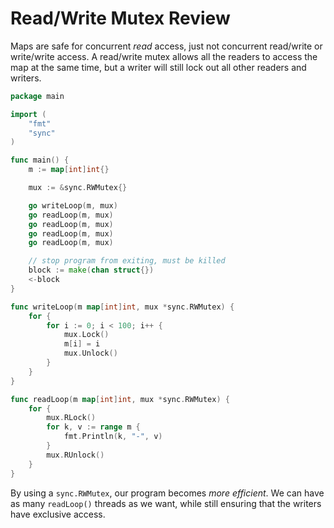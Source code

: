 # Read/Write Mutex Review

Maps are safe for concurrent *read* access, just not concurrent read/write or write/write access. A read/write mutex allows all the readers to access the map at the same time, but a writer will still lock out all other readers and writers.

```go
package main

import (
	"fmt"
	"sync"
)

func main() {
	m := map[int]int{}

	mux := &sync.RWMutex{}

	go writeLoop(m, mux)
	go readLoop(m, mux)
	go readLoop(m, mux)
	go readLoop(m, mux)
	go readLoop(m, mux)

	// stop program from exiting, must be killed
	block := make(chan struct{})
	<-block
}

func writeLoop(m map[int]int, mux *sync.RWMutex) {
	for {
		for i := 0; i < 100; i++ {
			mux.Lock()
			m[i] = i
			mux.Unlock()
		}
	}
}

func readLoop(m map[int]int, mux *sync.RWMutex) {
	for {
		mux.RLock()
		for k, v := range m {
			fmt.Println(k, "-", v)
		}
		mux.RUnlock()
	}
}
```

By using a `sync.RWMutex`, our program becomes *more efficient*. We can have as many `readLoop()` threads as we want, while still ensuring that the writers have exclusive access.

